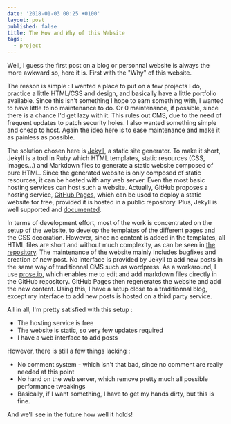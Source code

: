 ```yaml
---
date: '2018-01-03 00:25 +0100'
layout: post
published: false
title: The How and Why of this Website
tags:
  - project
---
```

Well, I guess the first post on a blog or personnal website is always the more awkward so, here it is. First with the "Why" of this website.

The reason is simple : I wanted a place to put on a few projects I do, practice a little HTML/CSS and design, and basically have a little portfolio available. Since this isn't something I hope to earn something with, I wanted to have little to no maintenance to do. Or 0 maintenance, if possible, since there is a chance I'd get lazy with it. This rules out CMS, due to the need of frequent updates to patch security holes. I also wanted something simple and cheap to host. Again the idea here is to ease maintenance and make it as painless as possible.

The solution chosen here is [Jekyll](https://jekyllrb.com/), a static site generator. To make it short, Jekyll is a tool in Ruby which HTML templates, static resources (CSS, images...) and Markdown files to generate a static website composed of pure HTML. Since the generated website is only composed of static resources, it can be hosted with any web server. Even the most basic hosting services can host such a website. Actually, GitHub proposes a hosting service, [GitHub Pages](https://pages.github.com/), which can be used to deploy a static website for free, provided it is hosted in a public repository. Plus, Jekyll is well supported and [documented](https://help.github.com/articles/using-jekyll-as-a-static-site-generator-with-github-pages/).

In terms of development effort, most of the work is concentrated on the setup of the website, to develop the templates of the different pages and the CSS decoration. However, since no content is added in the templates, all HTML files are short and without much complexity, as can be seen in [the repository](https://github.com/P-D-G/P-D-G.github.io). The maintenance of the website mainly includes bugfixes and creation of new post. No interface is provided by Jekyll to add new posts in the same way of traditionnal CMS such as wordpress. As a workaround, I use [prose.io](http://prose.io), which enables me to edit and add markdown files directly in the GitHub repository. GitHub Pages then regenerates the website and add the new content. Using this, I have a setup close to a traditionnal blog, except my interface to add new posts is hosted on a third party service.

All in all, I'm pretty satisfied with this setup :

* The hosting service is free
* The website is static, so very few updates required
* I have a web interface to add posts

However, there is still a few things lacking :

* No comment system - which isn't that bad, since no comment are really needed at this point
* No hand on the web server, which remove pretty much all possible performance tweakings
* Basically, if I want something, I have to get my hands dirty, but this is fine.

And we'll see in the future how well it holds!
